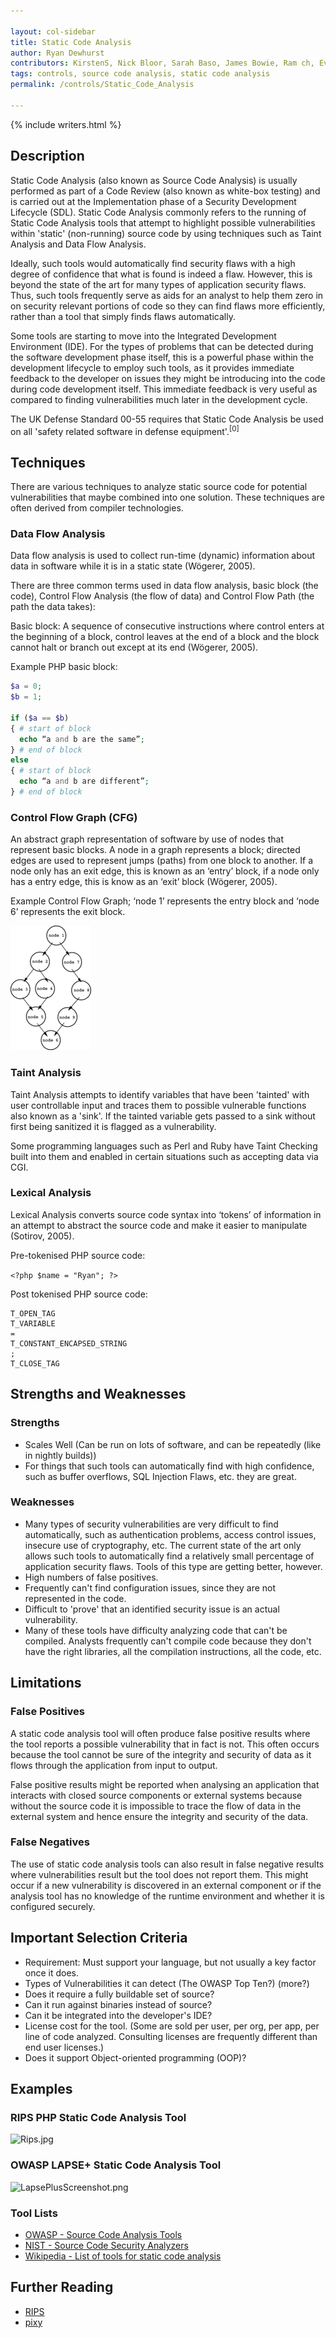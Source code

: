 ```yaml
---

layout: col-sidebar
title: Static Code Analysis
author: Ryan Dewhurst
contributors: KirstenS, Nick Bloor, Sarah Baso, James Bowie, Ram ch, EvgeniyRyzhkov, Iberiam, Ann.campbell, Ejohn20, Jonathan Marcil, Christina Schelin, Jie Wang, Fabian, Achim, Dirk Wetter, kingthorin
tags: controls, source code analysis, static code analysis
permalink: /controls/Static_Code_Analysis

---
```


{% include writers.html %}

## Description

Static Code Analysis (also known as Source Code Analysis) is usually
performed as part of a Code Review (also known as white-box testing) and
is carried out at the Implementation phase of a Security Development
Lifecycle (SDL). Static Code Analysis commonly refers to the running of
Static Code Analysis tools that attempt to highlight possible
vulnerabilities within 'static' (non-running) source code by using
techniques such as Taint Analysis and Data Flow Analysis.

Ideally, such tools would automatically find security flaws with a high
degree of confidence that what is found is indeed a flaw. However, this
is beyond the state of the art for many types of application security
flaws. Thus, such tools frequently serve as aids for an analyst to help
them zero in on security relevant portions of code so they can find
flaws more efficiently, rather than a tool that simply finds flaws
automatically.

Some tools are starting to move into the Integrated Development
Environment (IDE). For the types of problems that can be detected during
the software development phase itself, this is a powerful phase within
the development lifecycle to employ such tools, as it provides immediate
feedback to the developer on issues they might be introducing into the
code during code development itself. This immediate feedback is very
useful as compared to finding vulnerabilities much later in the
development cycle.

The UK Defense Standard 00-55 requires that Static Code Analysis be used
on all 'safety related software in defense equipment'.<sup>\[0\]</sup>

## Techniques

There are various techniques to analyze static source code for potential
vulnerabilities that maybe combined into one solution. These techniques
are often derived from compiler technologies.

### Data Flow Analysis

Data flow analysis is used to collect run-time (dynamic) information
about data in software while it is in a static state (Wögerer, 2005).

There are three common terms used in data flow analysis, basic block
(the code), Control Flow Analysis (the flow of data) and Control Flow
Path (the path the data takes):

Basic block: A sequence of consecutive instructions where control enters
at the beginning of a block, control leaves at the end of a block and
the block cannot halt or branch out except at its end (Wögerer, 2005).

Example PHP basic block:

```php
$a = 0;
$b = 1;

if ($a == $b)
{ # start of block
  echo “a and b are the same”;
} # end of block
else
{ # start of block
  echo “a and b are different”;
} # end of block
```

### Control Flow Graph (CFG)

An abstract graph representation of software by use of nodes that
represent basic blocks. A node in a graph represents a block; directed
edges are used to represent jumps (paths) from one block to another. If
a node only has an exit edge, this is known as an ‘entry’ block, if a
node only has a entry edge, this is know as an ‘exit’ block (Wögerer,
2005).

Example Control Flow Graph; ‘node 1’ represents the entry block and
‘node 6’ represents the exit block.

![Control_flow_graph.png](../../assets/images/Control_flow_graph.png
"Control_flow_graph.png")

### Taint Analysis

Taint Analysis attempts to identify variables that have been 'tainted'
with user controllable input and traces them to possible vulnerable
functions also known as a 'sink'. If the tainted variable gets passed to
a sink without first being sanitized it is flagged as a vulnerability.

Some programming languages such as Perl and Ruby have Taint Checking
built into them and enabled in certain situations such as accepting data
via CGI.

### Lexical Analysis

Lexical Analysis converts source code syntax into ‘tokens’ of
information in an attempt to abstract the source code and make it easier
to manipulate (Sotirov, 2005).

Pre-tokenised PHP source code:

`<?php $name = "Ryan"; ?>`

Post tokenised PHP source code:

```
T_OPEN_TAG
T_VARIABLE
=
T_CONSTANT_ENCAPSED_STRING
;
T_CLOSE_TAG

```

## Strengths and Weaknesses

### Strengths

- Scales Well (Can be run on lots of software, and can be repeatedly (like in nightly builds))
- For things that such tools can automatically find with high confidence, such as buffer overflows, SQL Injection Flaws, etc. they are great.

### Weaknesses

- Many types of security vulnerabilities are very difficult to find automatically, such as authentication problems, access control issues, insecure use of cryptography, etc. The current state of the art only allows such tools to automatically find a relatively small percentage of application security flaws. Tools of this type are getting better, however.
- High numbers of false positives.
- Frequently can't find configuration issues, since they are not represented in the code.
- Difficult to 'prove' that an identified security issue is an actual vulnerability.
- Many of these tools have difficulty analyzing code that can't be compiled. Analysts frequently can't compile code because they don't have the right libraries, all the compilation instructions, all the code, etc.

## Limitations

### False Positives

A static code analysis tool will often produce false positive results
where the tool reports a possible vulnerability that in fact is not.
This often occurs because the tool cannot be sure of the integrity and
security of data as it flows through the application from input to
output.

False positive results might be reported when analysing an application
that interacts with closed source components or external systems because
without the source code it is impossible to trace the flow of data in
the external system and hence ensure the integrity and security of the
data.

### False Negatives

The use of static code analysis tools can also result in false negative
results where vulnerabilities result but the tool does not report them.
This might occur if a new vulnerability is discovered in an external
component or if the analysis tool has no knowledge of the runtime
environment and whether it is configured securely.

## Important Selection Criteria

- Requirement: Must support your language, but not usually a key factor once it does.
- Types of Vulnerabilities it can detect (The OWASP Top Ten?) (more?)
- Does it require a fully buildable set of source?
- Can it run against binaries instead of source?
- Can it be integrated into the developer's IDE?
- License cost for the tool. (Some are sold per user, per org, per app, per line of code analyzed. Consulting licenses are frequently different than end user licenses.)
- Does it support Object-oriented programming (OOP)?

## Examples

### RIPS PHP Static Code Analysis Tool

![Rips.jpg](Rips.jpg "Rips.jpg")

### OWASP LAPSE+ Static Code Analysis Tool

![LapsePlusScreenshot.png](LapsePlusScreenshot.png "LapsePlusScreenshot.png")

### Tool Lists

- [OWASP - Source Code Analysis Tools](../Source_Code_Analysis_Tools)
- [NIST - Source Code Security Analyzers](http://samate.nist.gov/index.php/Source_Code_Security_Analyzers.html)
- [Wikipedia - List of tools for static code analysis](http://en.wikipedia.org/wiki/List_of_tools_for_static_code_analysis)

## Further Reading

- [RIPS](http://www.php-security.org/downloads/rips.pdf)
- [pixy](http://www.seclab.tuwien.ac.at/papers/pixy.pdf)
